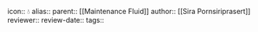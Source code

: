 icon:: 💧
alias::
parent:: [[Maintenance Fluid]] 
author:: [[Sira Pornsiriprasert]] 
reviewer::
review-date::
tags::
